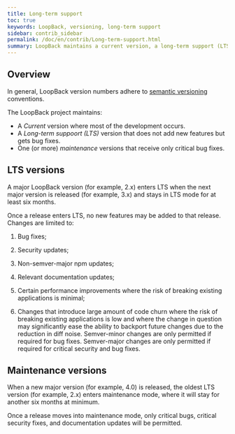```yaml
---
title: Long-term support
toc: true
keywords: LoopBack, versioning, long-term support
sidebar: contrib_sidebar
permalink: /doc/en/contrib/Long-term-support.html
summary: LoopBack maintains a current version, a long-term support (LTS) version, and a maintenance version.
---
```

## Overview
In general, LoopBack version numbers adhere to [semantic versioning](http://semver.org/) conventions.

The LoopBack project maintains:

- A _Current_ version where most of the development occurs.
- A _Long-term suppoort (LTS)_ version that does not add new features but gets bug fixes.
- One (or more) _maintenance_ versions that receive only critical bug fixes.

## LTS versions

A major LoopBack version (for example, 2.x) enters LTS when the next major version is
released (for example, 3.x) and stays in LTS mode for at least six months.

Once a release enters LTS, no new features may be added to that release.
Changes are limited to:

1. Bug fixes;

2. Security updates;

3. Non-semver-major npm updates;

4. Relevant documentation updates;

5. Certain performance improvements where the risk of breaking existing
 applications is minimal;

6. Changes that introduce large amount of code churn where the risk of breaking
 existing applications is low and where the change in question may significantly
 ease the ability to backport future changes due to the reduction in diff noise.
 Semver-minor changes are only permitted if required for bug fixes. Semver-major
 changes are only permitted if required for critical security and bug fixes.

## Maintenance versions

When a new major version (for example, 4.0) is released, the oldest LTS version (for example, 2.x) enters maintenance mode, where it will stay for another six months at
minimum.

Once a release moves into maintenance mode, only critical bugs, critical
security fixes, and documentation updates will be permitted.
